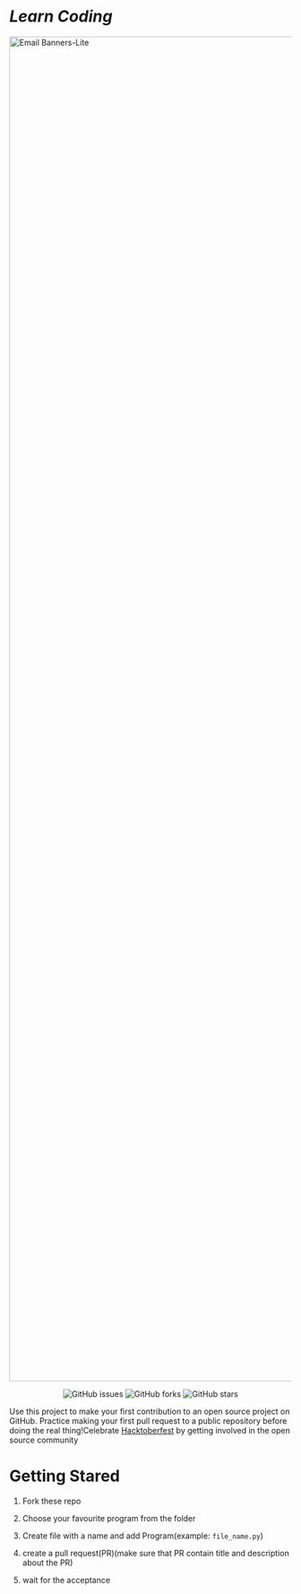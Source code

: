 # *Learn Coding*







<img width="2400" alt="Email Banners-Lite" src="https://user-images.githubusercontent.com/72604216/193395433-6a962f13-032c-4889-9879-f9aebedc9dd2.png">










<p align="center">
   <img alt="GitHub issues" src="https://img.shields.io/github/issues/hasthamalp/learn-coding"></a>
   <img alt="GitHub forks" src="https://img.shields.io/github/forks/hasthamalp/learn-coding"></a>
   <img alt="GitHub stars" src="https://img.shields.io/github/stars/hasthamalp/learn-coding"></a>
</p>


Use this project to make your first contribution to an open source project on GitHub. Practice making your first pull request to a public repository before doing the real thing!Celebrate [Hacktoberfest](https://hacktoberfest.digitalocean.com/) by getting involved in the open source community


# Getting Stared

1. Fork these repo

2. Choose your favourite program from the folder

3. Create file with a name and add Program(example: `file_name.py`)

4. create a pull request(PR)(make sure that PR contain title and description about the PR)


5. wait for the acceptance

